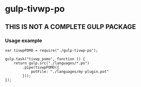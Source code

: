 # gulp-tivwp-po

## THIS IS NOT A COMPLETE GULP PACKAGE

### Usage example

```
var tivwpPOMO = require("./gulp-tivwp-po");

gulp.task("tivwp_pomo", function () {
    return gulp.src("./languages/*.po")
        .pipe(tivwpPOMO({
            potFile: "./languages/my-plugin.pot"
        }));
});
```
